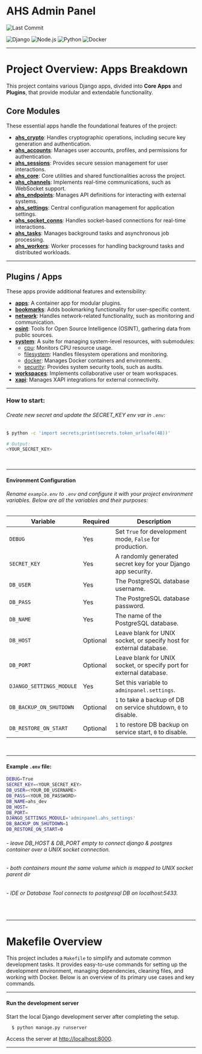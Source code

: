 # AHS Admin Panel 
![Last Commit](https://img.shields.io/github/last-commit/dcx7c5/ahs-admin-panel.svg)

![Django](https://img.shields.io/badge/Django-5.x-brightgreen?logo=django)
![Node.js](https://img.shields.io/badge/Node.js-18.x-green?logo=node.js)
![Python](https://img.shields.io/badge/Python-3.13-blue?logo=python)
![Docker](https://img.shields.io/badge/Docker-Compose-blue?logo=docker)


---

# Project Overview: Apps Breakdown

This project contains various Django apps, divided into **Core Apps** and **Plugins**, that provide modular and extendable functionality.


## Core Modules 
These essential apps handle the foundational features of the project:

- **[ahs_crypto](backend/ahs_crypto)**: Handles cryptographic operations, including secure key generation and authentication.
- **[ahs_accounts](backend/ahs_accounts)**: Manages user accounts, profiles, and permissions for authentication.
- **[ahs_sessions](backend/ahs_sessions)**: Provides secure session management for user interactions.
- **[ahs_core](backend/ahs_core)**: Core utilities and shared functionalities across the project.
- **[ahs_channels](backend/ahs_channels)**: Implements real-time communications, such as WebSocket support.
- **[ahs_endpoints](backend/ahs_endpoints)**: Manages API definitions for interacting with external systems.
- **[ahs_settings](backend/ahs_settings)**: Central configuration management for application settings.
- **[ahs_socket_conns](backend/ahs_socket_conns)**: Handles socket-based connections for real-time interactions.
- **[ahs_tasks](backend/ahs_tasks)**: Manages background tasks and asynchronous job processing.
- **[ahs_workers](backend/ahs_workers)**: Worker processes for handling background tasks and distributed workloads.

---

## Plugins / Apps 
These apps provide additional features and extensibility:

- **[apps](backend/apps)**: A container app for modular plugins.
- **[bookmarks](backend/apps/bookmarks)**: Adds bookmarking functionality for user-specific content.
- **[network](backend/apps/network)**: Handles network-related functionality, such as monitoring and communication.
- **[osint](backend/apps/osint)**: Tools for Open Source Intelligence (OSINT), gathering data from public sources.
- **[system](backend/apps/system)**: A suite for managing system-level resources, with submodules:
  - [cpu](backend/apps/system/cpu): Monitors CPU resource usage.
  - [filesystem](backend/apps/system/filesystem): Handles filesystem operations and monitoring.
  - [docker](backend/apps/system/docker): Manages Docker containers and environments.
  - [security](backend/apps/system/security): Provides system security tools, such as audits.
- **[workspaces](backend/apps/workspaces)**: Implements collaborative user or team workspaces.
- **[xapi](backend/apps/xapi)**: Manages XAPI integrations for external connectivity.

---

### How to start:

###### Create new secret and update the SECRET_KEY env var in `.env`:
```bash
$ python -c 'import secrets;print(secrets.token_urlsafe(48))'

# Output:
<YOUR_SECRET_KEY>
```

<br>

---


#### Environment Configuration

###### Rename `example.env` to `.env` and configure it with your project environment variables. Below are all the variables and their purposes:

| Variable                 | Required | Description                                                         |
|--------------------------|----------|---------------------------------------------------------------------|
| `DEBUG`                  | Yes      | Set `True` for development mode, `False` for production.            |
| `SECRET_KEY`             | Yes      | A randomly generated secret key for your Django app security.       |
| `DB_USER`                | Yes      | The PostgreSQL database username.                                   |
| `DB_PASS`                | Yes      | The PostgreSQL database password.                                   |
| `DB_NAME`                | Yes      | The name of the PostgreSQL database.                                |
| `DB_HOST`                | Optional | Leave blank for UNIX socket, or specify host for external database. |
| `DB_PORT`                | Optional | Leave blank for UNIX socket, or specify port for external database. |
| `DJANGO_SETTINGS_MODULE` | Yes      | Set this variable to `adminpanel.settings`.                         |
| `DB_BACKUP_ON_SHUTDOWN`  | Optional | `1` to take a backup of DB on service shutdown, `0` to disable.     |
| `DB_RESTORE_ON_START`    | Optional | `1` to restore DB backup on service start, `0` to disable.          |

<br>

---

#### Example `.env` file:
```bash
DEBUG=True
SECRET_KEY=<YOUR_SECRET_KEY>
DB_USER=<YOUR_DB_USERNAME>
DB_PASS=<YOUR_DB_PASSWORD>
DB_NAME=ahs_dev
DB_HOST=
DB_PORT=
DJANGO_SETTINGS_MODULE='adminpanel.ahs_settings'
DB_BACKUP_ON_SHUTDOWN=1
DB_RESTORE_ON_START=0
```

###### -  leave DB_HOST & DB_PORT empty to connect django & postgres container over a UNIX socket connection. 
###### -  both containers mount the same volume which is mapped to UNIX socket parent dir
###### -  IDE or Database Tool connects to postgresql DB on localhost:5433.

<br>

---

# **Makefile Overview**

This project includes a `Makefile` to simplify and automate common development tasks. It provides easy-to-use commands for setting up the development environment, managing dependencies, cleaning files, and working with Docker. Below is an overview of its primary use cases and key commands.

---

#### Run the development server
Start the local Django development server after completing the setup.

```bash
  $ python manage.py runserver
```

Access the server at [http://localhost:8000](http://localhost:8000).

---

